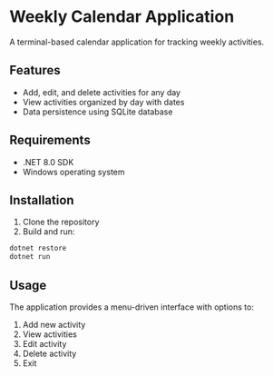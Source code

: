 # Weekly Calendar Application

A terminal-based calendar application for tracking weekly activities.

## Features
- Add, edit, and delete activities for any day
- View activities organized by day with dates
- Data persistence using SQLite database

## Requirements
- .NET 8.0 SDK
- Windows operating system

## Installation
1. Clone the repository
2. Build and run:

```bash
dotnet restore
dotnet run
```

## Usage
The application provides a menu-driven interface with options to:
1. Add new activity
2. View activities
3. Edit activity
4. Delete activity
5. Exit